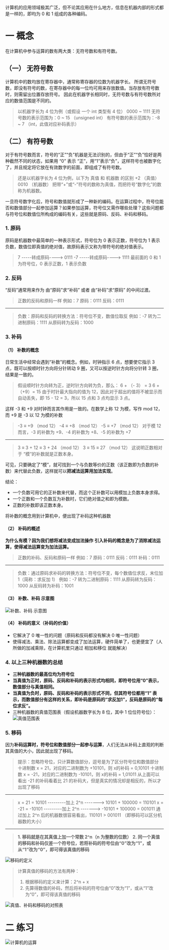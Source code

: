 计算机的应用领域极其广泛，但不论其应用在什么地方，信息在机器内部的形式都是一样的，即均为 0 和 1 组成的各种编码。

# 一 概念
在计算机中参与运算的数有两大类：无符号数和有符号数。
## （一） 无符号数
计算机中的数均放在寄存器中，通常称寄存器的位数为机器字长。
所谓无符号数，即没有符号的数，在寄存器中的每一位均可用来存放数值。当存放有符号数时，则需留出位置存放符号。
因此在机器字长相同时，无符号数与有符号数所对应的数值范围是不同的。
>以机器字长为 4 位为例（或假设 一个 int 类型有 4 位）
>0000 ~ 1111
>无符号数的表示范围为：0 ~ 15        （unsigned int）
>有符号数的表示范围为：-8 ~ 7        （int，此值对应补码表示）

## （二） 有符号数
对于有符号数而言，符号的“正”“负”机器是无法识别的，但由于“正”“负”恰好是两种截然不同的状态，如果用 “0” 表示 “正”，用“1”表示“负”，这样符号也被数字化了，并且规定将它放在有效数字的前面，即组成了有符号数。
>还是以机器字长为 4 位为例，以下为 真值 和 机器数 的区别
>+2       （真值）
>0010     （机器数）
>把带“+”或“-”符号的数称为真值，而把符号“数字化”的数称为机器数。

一旦符号数字化后，符号和数值就形成了一种新的编码。在运算过程中，符号位能否和数值部分一起参加运算？如果参加运算，符号位又需作哪些处理？这些问题都与符号位和数值位所构成的编码有关，这些就是原码、反码、补码和移码。

### 1. 原码
原码是机器数中最简单的一种表示形式，符号位为 0 表示正数，符号位为 1 表示负数，数值位即真值的绝对值，故原码表示又称为带符号的绝对值表示。
>7 -----转成原码----> 0111
-7 -----转成原码----> 1111
>最前面的 0 和 1 为符号位，0 表示正数，1 表示负数


### 2. 反码
“反码”通常用来作为 由“原码”求“补码” 或者 由“补码”求“原码” 的中间过渡。

>正数的反码和原码一样
>例如：7
>原码：0111
>反码：0111
---
>负数：原码和反码的转换方法：符号位不变，数值位取反
>例如：-7
>转为二进制原码：1111
>从原码转为反码：1000



### 3. 补码
#### （1） 补数的概念
日常生活中经常会遇到“补数”的概念。例如，时钟指示 6 点，想要使它指示 3 点，既可以按顺时针方向将分针转动 9 圈，又可以按逆时针方向将分针转 3 圈，结果是一致的。
>假设顺时针方向转为正，逆时针方向转为负，那么：
>6 + （- 3） = 3
>6 + （+9）= 15
>由于时针最大指向的值为 12，因此对于超出的值将不被显示而自动丢失，即 15 - 12 = 3，所以 15 点和 3 点均显示 3 点。

这样 -3 和 +9 对时钟而言其作用是一致的。在数学上称 12 为模，写作 mod 12，而 +9 是 -3 以 12 为模的补数
>-3 ≡ +9 （mod 12）
>-4 ≡ +8 （mod 12）
>-5 ≡ +7 （mod 12）
>对于模 12 而言，-3 的补数为 +9、-4 的补数为 +8、-5 的补数为 +7
---
>3 ≡ 3 + 12 ≡ 3 + 24 （mod 12）
>3 ≡ 15 ≡ 27 （mod 12）
>这说明正数相对于 “模”的补数就是正数本身。

可见，只要确定了“模”，就可找到一个与负数等价的正数（该正数即为负数的补数）来代替此负数，这样就可以**把减法运算用加法实现**。

结论：
- 一个负数可用它的正补数来代替，而这个正补数可以用模加上负数本身求得。
- 一个正数和一个负数互为补数时，它们绝对值之和即为模数。
- 正数的补数即该正数本身。

将补数的概念用到计算机中，便出现了补码这种机器数

#### （2） 补码的概述
**为什么有模？因为我们想将减法变成加法操作**
**引入补码的概念是为了消除减法运算，使得减法运算变为加法运算。**

>正数的补码、反码和原码一样
>例如：7
>原码：0111
>反码：0111
>补码：0111
---
>负数：通过原码求补码的转换方法：符号位不变，每个数值位求反，末位加 1（简称：求反加 1）
>例如：-7
>转为二进制原码：1111
>从原码转为反码：1000
>从反码转为补码：1001

#### （3） 补数、补码 示意图
![补数、补码 示意图](./无符号数和有符号数（原码反码补码移码）.assets/17731575-97b85018fc56a0c8.png)


#### （4） 补码的意义（补码的价值）
- 它解决了 0 唯一性的问题（原码和反码都没有解决 0 唯一性问题）
- 使得减法、乘法、除法运算都变成了加法运算，硬件简单了，也更便宜了（人所做的加减乘除，在计算机里只通过 相加和移位 就能解决）


### 4. 以上三种机器数的总结
- **三种机器数的最高位均为符号位**
- **当真值为正时，原码、反码和补码的表示形式均相同，即符号位用“0”表示，数值部分与真值相同。**
- **当真值为负时，原码、反码和补码的表示形式不同，但其符号位都用“1” 表示，而数值部分有这样的关系，即补码是原码的“求反加1”，反码是原码的“每位求反”。**
- 三种机器数的真值范围表（假设机器数字长为 8 位，其中 1 位位符号位）：
![真值范围表](./无符号数和有符号数（原码反码补码移码）.assets/17731575-9b0884eb1f3ba627.png)

### 5. 移码
因为**补码运算时，符号位和数值部分一起参与运算**，人们无法从补码上直观的判断其真值的大小，因此就出现了移码。

>提示：忽略符号位，只计算数值部分，逗号是为了区分符号位和数值部分
>十进制数 x = 21，对应的二进制数为 +10101，则 x的补码 = 0,10101
>十进制数 x = -21，对应的二进制数为 -10101，则 x的补码 = 1,01011
>从上面可以看出 -21 的补码看着比 21 的补码大，但是真实的情况却是相反的，所以才出现了移码
---
> x = 21 = 10101   ---------加上 2^n -------> 10101 + 100000 = 110101
> x = -21 = -10101   ---------加上 2^n -------> -10101 + 100000 = 001011
>通过加上 2^n 后的机器数很容易看出，110101 > 001011 （即移码可以区分机器数的大小）
---
>**1. 移码就是在其真值上加一个常数 2^n（n 为整数的位数）**
>**2. 同一个真值的移码和补码仅差一个符号位，若将补码的符号位由“0”改为“1”，或从“1”改为“0”，即可得该真值的移码**

![移码的定义](./无符号数和有符号数（原码反码补码移码）.assets/17731575-877a0829cae31676.png)

> 计算真值的移码的方法有两种：
> 1. 根据移码的定义来计算：2^n + x
> 2. 先算得数值的补码，然后将补码的符号位由“0”改为“1”，或从“1”改为“0”，即可得该真值的移码

![真值、补码和移码的对照表](./无符号数和有符号数（原码反码补码移码）.assets/17731575-50beb8783671a952.png)




# 二 练习
![计算机的运算](./无符号数和有符号数（原码反码补码移码）.assets/17731575-6a482e1fff4e8b6b.png)

